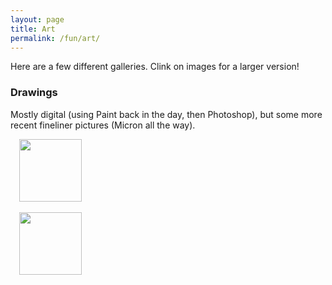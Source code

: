 ```yaml
---
layout: page
title: Art
permalink: /fun/art/
---
```


Here are a few different galleries. Clink on images for a
larger version!

### Drawings

Mostly digital (using Paint back in the day, then Photoshop), but some
more recent fineliner pictures (Micron all the way).

<div class="separator" style="clear: both;">
<a href="/art/drawing/antenna.jpg" imageanchor="1" style="margin-left:
1em; margin-right: 1em;"><img border="0" width="100"
src="https://hapax.github.io/assets/art/drawing/antenna.jpg"
/></a></div><br />

<div class="separator" style="clear: both;">
<a href="/art/drawing/cone.jpg" imageanchor="1" style="margin-left: 1em; margin-right: 1em;"><img border="0" width="100" src="https://hapax.github.io/assets/art/drawing/cone.jpg" /></a></div><br />
